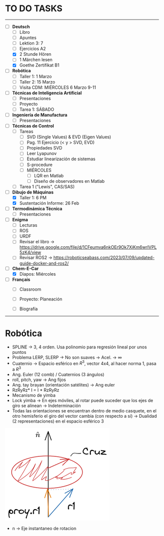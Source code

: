 # TO DO TASKS 

---

- [ ] **Deutsch**
	- [ ] Libro
	- [ ] Apuntes
	- [ ] Lektion 3: 7
	- [ ] Ejercicios A2
	- [x] 2 Stunde Hören
	- [ ] 1 Märchen lesen
	- [x] Goethe Zertifikat B1

- [ ] **Robótica**
	- [ ] Taller 1: 1 Marzo
	- [ ] Taller 2: 15 Marzo
	- [ ] Visita CDM: MIÉRCOLES 6 Marzo 9-11

- [ ] **Técnicas de Inteligencia Artificial**
	- [ ] Presentaciones
	- [ ] Proyecto
	- [ ] Tarea 1: SÁBADO

- [ ] **Ingeniería de Manufactura**
	- [ ] Presentaciones

- [ ] **Técnicas de Control**
	- [ ] Tareas
		- [ ] SVD (Single Values) & EVD (Eigen Values)
		- [ ] Pag. 11 Ejercicio (< y > SVD, EVD)
		- [ ] Propiedades SVD
		- [ ] Leer Lyapunov
		- [ ] Estudiar linearización de sistemas
		- [ ] S-procedure
		- [ ] MIÉRCOLES
			- [ ] LQR en Matlab
			- [ ] Diseño de observadores en Matlab
	- [ ] Tarea 1 ("Lewis", CAS/SAS)

- [ ] **Dibujo de Máquinas**
	- [x] Taller 1: 6 PM
	- [x] Sustentación Informe: 26 Feb

- [ ] **Termodinámica Técnica**
	- [ ] Presentaciones

 - [ ] **Enigma**
	 - [ ] Lecturas
	 - [ ] ROS
	 - [ ] URDF
	 - [ ] Revisar el libro -> https://drive.google.com/file/d/1CFeumva6nkOEr9Ok7XiKm6wrIVPL5zK4/view
	 - [ ] Revisar ROS2 -> https://roboticseabass.com/2023/07/09/updated-guide-docker-and-ros2/

- [ ] **Chem-E-Car**
	- [x] Diapos: Miércoles

- [ ]  **Français**
	- [ ] Classroom
	- [ ] Proyecto: Planeación
	- [ ] Biografía



---


# Robótica

- SPLINE -> 3, 4 orden. Usa polinomio para regresión lineal por unos puntos
- Problema LERP, SLERP -> No son suaves -> Acel. -> $\infty$
- Cuaternio -> Espacio esférico en $R^{3}$, vector 4x4, al hacer norma 1, pasa a $R^{3}$
- Ang. Euler (12 comb) / Cuaternios (3 ángulos)
- roll, pitch, yaw -> Ang fijos
- Ang. tay brayan (orientación satélites) -> Ang euler
- RzRyRz* I = I * RzRyRz
- Mecanismo de yimba
- Lock yimba -> En ejes móviles, al rotar puede suceder que los ejes de giro se alinean -> Indeterminación
- Todas las orientaciones se encuentran dentro de medio casquete, en el otro hemisferio el giro del vector cambia (con respecto a sí) -> Dualidad (2 representaciones) en el espacio esférico 3

![](attachments/Pasted%20image%2020240228103421.png)


- n -> Eje instantaneo de rotacion



